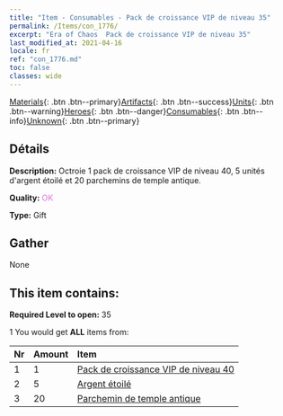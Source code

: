 ```yaml
---
title: "Item - Consumables - Pack de croissance VIP de niveau 35"
permalink: /Items/con_1776/
excerpt: "Era of Chaos  Pack de croissance VIP de niveau 35"
last_modified_at: 2021-04-16
locale: fr
ref: "con_1776.md"
toc: false
classes: wide
---
```

 [Materials](/fr/Items/){: .btn .btn--primary}[Artifacts](/fr/Items/Artifacts/){: .btn .btn--success}[Units](/fr/Items/Units/){: .btn .btn--warning}[Heroes](/fr/Items/Heroes/){: .btn .btn--danger}[Consumables](/fr/Items/Consumables/){: .btn .btn--info}[Unknown](/fr/Items/Unknown/){: .btn .btn--primary}

## Détails
 **Description:** Octroie 1 pack de croissance VIP de niveau 40, 5 unités d'argent étoilé et 20 parchemins de temple antique.

 **Quality:** <span style="color: #DA70D6">OK</span>

 **Type:** Gift

## Gather

  None

## This item contains:

 **Required Level to open:** 35

 1 You would get **ALL** items  from:

  | Nr | Amount |     Item    |
  |:---|:-------|:------------|
  | 1 | 1 | [Pack de croissance VIP de niveau 40](/fr/Items/con_1777/) |  | 
  | 2 | 5 | [Argent étoilé](/fr/Items/con_969/) |  | 
  | 3 | 20 | [Parchemin de temple antique](/fr/Items/con_697/) |  | 
